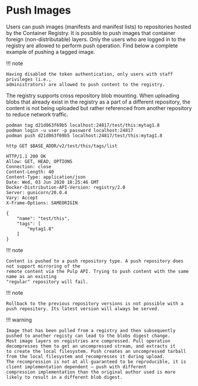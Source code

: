 # Push Images

Users can push images (manifests and manifest lists) to repositories hosted by the Container
Registry. It is possible to push images that container foreign (non-distributable) layers. Only the
users who are logged in to the registry are allowed to perform push operation. Find below a complete
example of pushing a tagged image.

!!! note

    Having disabled the token authentication, only users with staff privileges (i.e.,
    administrators) are allowed to push content to the registry.

The registry supports cross repository blob mounting. When uploading blobs that already exist in
the registry as a part of a different repository, the content is not being uploaded but rather
referenced from another repository to reduce network traffic.

```
podman tag d21d863f69b5 localhost:24817/test/this:mytag1.8
podman login -u user -p password localhost:24817
podman push d21d863f69b5 localhost:24817/test/this:mytag1.8
```

```
http GET $BASE_ADDR/v2/test/this/tags/list
```

```
HTTP/1.1 200 OK
Allow: GET, HEAD, OPTIONS
Connection: close
Content-Length: 40
Content-Type: application/json
Date: Wed, 03 Jun 2020 18:25:46 GMT
Docker-Distribution-API-Version: registry/2.0
Server: gunicorn/20.0.4
Vary: Accept
X-Frame-Options: SAMEORIGIN

{
    "name": "test/this",
    "tags": [
        "mytag1.8"
    ]
}
```

!!! note

    Content is pushed to a push repository type. A push repository does not support mirroring of the
    remote content via the Pulp API. Trying to push content with the same name as an existing
    "regular" repository will fail.

!!! note

    Rollback to the previous repository versions is not possible with a push repository. Its latest version will always be served.

!!! warning

    Image that has been pulled from a registry and then subsequently pushed to another registy can lead to the blobs digest change.
    Most image layers on registries are compressed. Pull operation decompresses them to get an uncompressed stream, and extracts it
    to create the local filesystem. Push creates an uncompressed tarball from the local filesystem and recompresses it during upload.
    The recompression is not at all guaranteed to be reproducible, it is client implementation dependent — push with different
    compression implementation than the original author used is more likely to result in a different blob digest.
